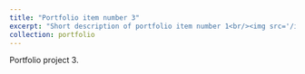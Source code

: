 ```yaml
---
title: "Portfolio item number 3"
excerpt: "Short description of portfolio item number 1<br/><img src='/images/500x300.png'>"
collection: portfolio
---
```


Portfolio project 3.
